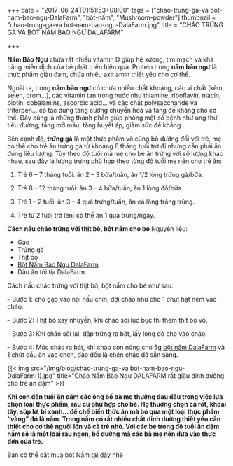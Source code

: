 +++
date = "2017-06-24T01:51:53+08:00"
tags = ["chao-trung-ga-va bot-nam-bao-ngu-DalaFarm", "bột-nấm", "Mushroom-powder"]
thumbnail = "chao-trung-ga-va bot-nam-bao-ngu-DalaFarm.jpg"
title = "CHÁO TRỨNG GÀ VÀ BỘT NẤM BÀO NGƯ DALAFARM"

+++
 
**Nấm Bào Ngư** chứa rất nhiều vitamin D giúp hệ xương, tim mạch và khả năng miễn dịch của bé phát triển hiệu quả. 
Protein trong **nấm bào ngư** là thực phẩm giàu đạm, chứa nhiều axit amin thiết yếu cho cơ thể. 

Ngoài ra, trong **nấm bào ngư** có chứa nhiều chất khoáng, các vi chất (kẽm, selen, crom…), các vitamin tan trong nước 
như thiamine, riboflavin, niacin, biotin, cobalamins, ascorbic acid… và các chất polysaccharide và triterpen… 
có tác dụng tăng cường chuyển hoá và tăng đề kháng cho cơ thể. 
Đây cũng là những thành phần giúp phòng một số bệnh như ung thư, tiểu đường, tăng mỡ máu, tăng huyết áp, giảm sức đề kháng…

Bên cạnh đó, **trứng gà** là một thực phẩm vô cùng bổ dưỡng đối với trẻ, mẹ có thể cho trẻ ăn trứng gà từ khoảng 6 tháng tuổi trở đi nhưng cần phải ăn đúng liều lượng. Tùy theo độ tuổi mà mẹ cho bé ăn trứng với số lượng khác nhau, sau đây là lượng trứng phù hợp theo từng độ tuổi mẹ nên cho trẻ ăn:

1.	Trẻ 6 – 7 tháng tuổi: ăn 2 – 3 bữa/tuần, ăn 1/2 lòng trứng gà/bữa.

2.	Trẻ 8 – 12 tháng tuổi: ăn 3 – 4 bữa/tuần, ăn 1 lòng đỏ/bữa.

3.	Trẻ 1 – 2 tuổi: ăn 3 – 4 quả trứng/tuần, ăn cả lòng trắng trứng.

4.	Trẻ từ 2 tuổi trở lên: có thể ăn 1 quả trứng/ngày.

**Cách nấu cháo trứng với thịt bò, bột nấm cho bé**
Nguyên liệu: 

* Gạo
* Trứng gà
* Thịt bò
* [Bột Nấm Bào Ngư DalaFarm](/san-pham/bot-nam-50g)
* Dầu ăn tỏi tía DalaFarm.

Cách nấu cháo trứng với thịt bò, bột nấm cho bé như sau:

– Bước 1: cho gạo vào nồi nấu chin, đợi cháo nhừ cho 1 chút hạt nêm vào cháo.

– Bước 2: Thịt bò xay nhuyễn, khi cháo sôi lục bục thì thêm thịt bò vô.

– Bước 3: Khi cháo sôi lại, đập trứng ra bát, lấy lòng đỏ cho vào cháo. 

– Bước 4: Múc cháo ra bát, khi cháo còn nóng cho 5g [bột nấm DalaFarm](/san-pham/bot-nam-50g) và 1 chút dầu ăn vào chén, đảo đều là chén cháo đã sẵn sàng.

{{< img src="/img/blog/chao-trung-ga-va bot-nam-bao-ngu-DalaFarm(1).jpg" title="Cháo Nấm Bào Ngư DALAFARM rất giàu dinh dưỡng cho trẻ ăn dặm" >}}

**Khi con đến tuổi ăn dặm các ông bố bà mẹ thường đau đầu trong việc lựa chọn loại thực phẩm, rau củ phù hợp cho bé. Họ thường chọn cà rốt, khoai tây, súp lơ, bí xanh… để chế biến thức ăn mà bỏ qua một loại thực phẩm “vàng” đó là nấm.
Trong nấm có rất nhiều chất dinh dưỡng thiết yếu cần thiết cho cơ thể người lớn và cả trẻ nhỏ. Với các bé trong độ tuổi ăn dặm nấm sẽ là một loại rau ngon, bổ dưỡng mà các bà mẹ nên đưa vào thực đơn của trẻ.**

Bạn có thể đặt mua bột Nấm [tại đây](/san-pham/bot-nam-50g) nhé
